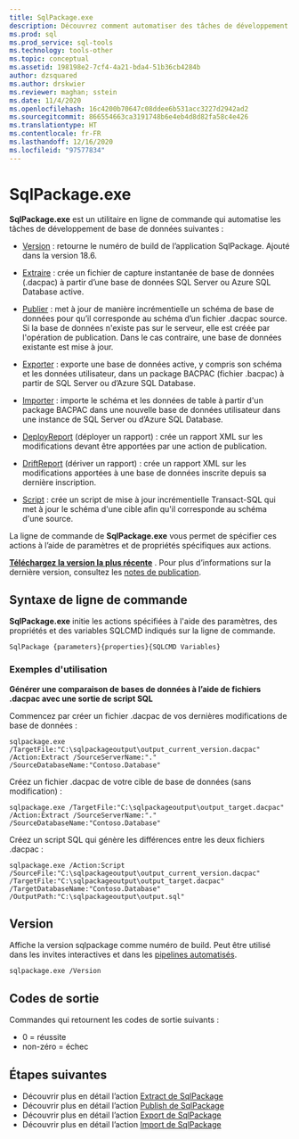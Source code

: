 ```yaml
---
title: SqlPackage.exe
description: Découvrez comment automatiser des tâches de développement de bases de données avec SqlPackage.exe. Affichez des exemples et des paramètres, des propriétés et des variables SQLCMD.
ms.prod: sql
ms.prod_service: sql-tools
ms.technology: tools-other
ms.topic: conceptual
ms.assetid: 198198e2-7cf4-4a21-bda4-51b36cb4284b
author: dzsquared
ms.author: drskwier
ms.reviewer: maghan; sstein
ms.date: 11/4/2020
ms.openlocfilehash: 16c4200b70647c08ddee6b531acc3227d2942ad2
ms.sourcegitcommit: 866554663ca3191748b6e4eb4d8d82fa58c4e426
ms.translationtype: HT
ms.contentlocale: fr-FR
ms.lasthandoff: 12/16/2020
ms.locfileid: "97577834"
---
```

# <a name="sqlpackageexe"></a>SqlPackage.exe

**SqlPackage.exe** est un utilitaire en ligne de commande qui automatise les tâches de développement de base de données suivantes :  
  
- [Version](#version) : retourne le numéro de build de l’application SqlPackage.  Ajouté dans la version 18.6.

- [Extraire](sqlpackage-extract.md) : crée un fichier de capture instantanée de base de données (.dacpac) à partir d’une base de données SQL Server ou Azure SQL Database active.  
  
- [Publier](sqlpackage-publish.md) : met à jour de manière incrémentielle un schéma de base de données pour qu’il corresponde au schéma d’un fichier .dacpac source. Si la base de données n'existe pas sur le serveur, elle est créée par l'opération de publication. Dans le cas contraire, une base de données existante est mise à jour.  
  
- [Exporter](sqlpackage-export.md) : exporte une base de données active, y compris son schéma et les données utilisateur, dans un package BACPAC (fichier .bacpac) à partir de SQL Server ou d’Azure SQL Database.  
  
- [Importer](sqlpackage-import.md) : importe le schéma et les données de table à partir d'un package BACPAC dans une nouvelle base de données utilisateur dans une instance de SQL Server ou d’Azure SQL Database.  
  
- [DeployReport](sqlpackage-deploy-drift-report.md) (déployer un rapport) : crée un rapport XML sur les modifications devant être apportées par une action de publication.  
  
- [DriftReport](sqlpackage-deploy-drift-report.md) (dériver un rapport) : crée un rapport XML sur les modifications apportées à une base de données inscrite depuis sa dernière inscription.  
  
- [Script](sqlpackage-script.md) : crée un script de mise à jour incrémentielle Transact-SQL qui met à jour le schéma d'une cible afin qu'il corresponde au schéma d'une source.  
  
La ligne de commande de **SqlPackage.exe** vous permet de spécifier ces actions à l’aide de paramètres et de propriétés spécifiques aux actions.  

**[Téléchargez la version la plus récente](sqlpackage-download.md)** . Pour plus d’informations sur la dernière version, consultez les [notes de publication](release-notes-sqlpackage.md).
  
## <a name="command-line-syntax"></a>Syntaxe de ligne de commande

**SqlPackage.exe** initie les actions spécifiées à l'aide des paramètres, des propriétés et des variables SQLCMD indiqués sur la ligne de commande.  
  
```
SqlPackage {parameters}{properties}{SQLCMD Variables}  
```

### <a name="usage-examples"></a>Exemples d'utilisation

**Générer une comparaison de bases de données à l’aide de fichiers .dacpac avec une sortie de script SQL**

Commencez par créer un fichier .dacpac de vos dernières modifications de base de données :

```
sqlpackage.exe /TargetFile:"C:\sqlpackageoutput\output_current_version.dacpac" /Action:Extract /SourceServerName:"." /SourceDatabaseName:"Contoso.Database"
 ```
 
Créez un fichier .dacpac de votre cible de base de données (sans modification) :

 ```
 sqlpackage.exe /TargetFile:"C:\sqlpackageoutput\output_target.dacpac" /Action:Extract /SourceServerName:"." /SourceDatabaseName:"Contoso.Database"
 ```

Créez un script SQL qui génère les différences entre les deux fichiers .dacpac :

```
sqlpackage.exe /Action:Script /SourceFile:"C:\sqlpackageoutput\output_current_version.dacpac" /TargetFile:"C:\sqlpackageoutput\output_target.dacpac" /TargetDatabaseName:"Contoso.Database" /OutputPath:"C:\sqlpackageoutput\output.sql"
 ```


## <a name="version"></a>Version

Affiche la version sqlpackage comme numéro de build.  Peut être utilisé dans les invites interactives et dans les [pipelines automatisés](sqlpackage-pipelines.md).

```
sqlpackage.exe /Version
 ```


## <a name="exit-codes"></a>Codes de sortie

Commandes qui retournent les codes de sortie suivants :

- 0 = réussite
- non-zéro = échec


## <a name="next-steps"></a>Étapes suivantes

- Découvrir plus en détail l’action [Extract de SqlPackage](sqlpackage-extract.md)
- Découvrir plus en détail l’action [Publish de SqlPackage](sqlpackage-publish.md)
- Découvrir plus en détail l’action [Export de SqlPackage](sqlpackage-export.md)
- Découvrir plus en détail l’action [Import de SqlPackage](sqlpackage-import.md)
